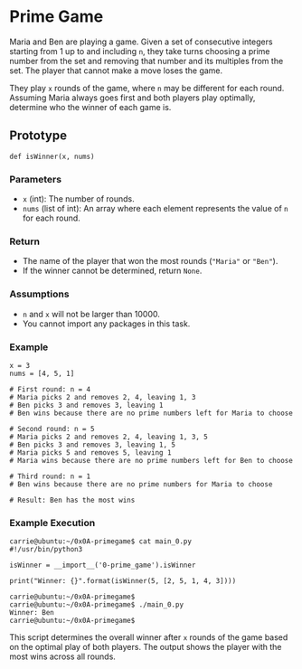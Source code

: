<h1>Prime Game</h1>

<p>Maria and Ben are playing a game. Given a set of consecutive integers starting from 1 up to and including <code>n</code>, they take turns choosing a prime number from the set and removing that number and its multiples from the set. The player that cannot make a move loses the game.</p>

<p>They play <code>x</code> rounds of the game, where <code>n</code> may be different for each round. Assuming Maria always goes first and both players play optimally, determine who the winner of each game is.</p>

<h2>Prototype</h2>

<pre><code>def isWinner(x, nums)
</code></pre>

<h3>Parameters</h3>

<ul>
    <li><code>x</code> (int): The number of rounds.</li>
    <li><code>nums</code> (list of int): An array where each element represents the value of <code>n</code> for each round.</li>
</ul>

<h3>Return</h3>

<ul>
    <li>The name of the player that won the most rounds (<code>"Maria"</code> or <code>"Ben"</code>).</li>
    <li>If the winner cannot be determined, return <code>None</code>.</li>
</ul>

<h3>Assumptions</h3>

<ul>
    <li><code>n</code> and <code>x</code> will not be larger than 10000.</li>
    <li>You cannot import any packages in this task.</li>
</ul>

<h3>Example</h3>

<pre><code>x = 3
nums = [4, 5, 1]

# First round: n = 4
# Maria picks 2 and removes 2, 4, leaving 1, 3
# Ben picks 3 and removes 3, leaving 1
# Ben wins because there are no prime numbers left for Maria to choose

# Second round: n = 5
# Maria picks 2 and removes 2, 4, leaving 1, 3, 5
# Ben picks 3 and removes 3, leaving 1, 5
# Maria picks 5 and removes 5, leaving 1
# Maria wins because there are no prime numbers left for Ben to choose

# Third round: n = 1
# Ben wins because there are no prime numbers for Maria to choose

# Result: Ben has the most wins
</code></pre>

<h3>Example Execution</h3>

<pre><code>carrie@ubuntu:~/0x0A-primegame$ cat main_0.py
#!/usr/bin/python3

isWinner = __import__('0-prime_game').isWinner

print("Winner: {}".format(isWinner(5, [2, 5, 1, 4, 3])))

carrie@ubuntu:~/0x0A-primegame$
carrie@ubuntu:~/0x0A-primegame$ ./main_0.py
Winner: Ben
carrie@ubuntu:~/0x0A-primegame$
</code></pre>

<p>This script determines the overall winner after <code>x</code> rounds of the game based on the optimal play of both players. The output shows the player with the most wins across all rounds.</p>
